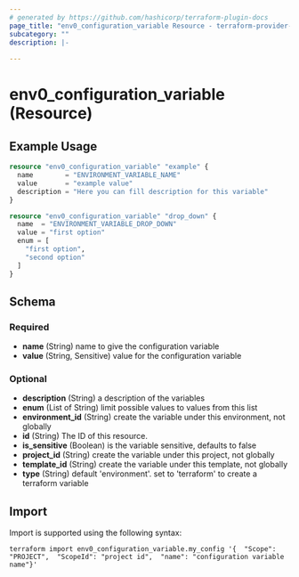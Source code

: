 ```yaml
---
# generated by https://github.com/hashicorp/terraform-plugin-docs
page_title: "env0_configuration_variable Resource - terraform-provider-env0"
subcategory: ""
description: |-
  
---
```


# env0_configuration_variable (Resource)



## Example Usage

```terraform
resource "env0_configuration_variable" "example" {
  name        = "ENVIRONMENT_VARIABLE_NAME"
  value       = "example value"
  description = "Here you can fill description for this variable"
}

resource "env0_configuration_variable" "drop_down" {
  name  = "ENVIRONMENT_VARIABLE_DROP_DOWN"
  value = "first option"
  enum = [
    "first option",
    "second option"
  ]
}
```

<!-- schema generated by tfplugindocs -->
## Schema

### Required

- **name** (String) name to give the configuration variable
- **value** (String, Sensitive) value for the configuration variable

### Optional

- **description** (String) a description of the variables
- **enum** (List of String) limit possible values to values from this list
- **environment_id** (String) create the variable under this environment, not globally
- **id** (String) The ID of this resource.
- **is_sensitive** (Boolean) is the variable sensitive, defaults to false
- **project_id** (String) create the variable under this project, not globally
- **template_id** (String) create the variable under this template, not globally
- **type** (String) default 'environment'. set to 'terraform' to create a terraform variable

## Import

Import is supported using the following syntax:

```shell
terraform import env0_configuration_variable.my_config '{  "Scope": "PROJECT",  "ScopeId": "project id",  "name": "configuration variable name"}'
```
